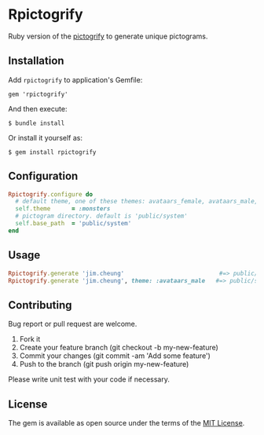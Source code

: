 # Rpictogrify

Ruby version of the [pictogrify](https://github.com/luciorubeens/pictogrify) to generate unique pictograms.

## Installation

Add `rpictogrify` to application's Gemfile:

```
gem 'rpictogrify'
```

And then execute:

```
$ bundle install
```

Or install it yourself as:

```
$ gem install rpictogrify
```

## Configuration

```ruby
Rpictogrify.configure do
  # default theme, one of these themes: avataars_female, avataars_male, male_flat, monsters. default is :monsters
  self.theme      = :monsters
  # pictogram directory. default is 'public/system'
  self.base_path  = 'public/system'
end
```

## Usage

```ruby
Rpictogrify.generate 'jim.cheung'                           #=> public/system/rpictogrify/1/monsters/jim.cheung-1512422874962937463.svg
Rpictogrify.generate 'jim.cheung', theme: :avataars_male   #=> public/system/rpictogrify/1/avataars_male/jim.cheung-2935966159678137421.svg
```

## Contributing

Bug report or pull request are welcome.

1. Fork it
2. Create your feature branch (git checkout -b my-new-feature)
3. Commit your changes (git commit -am 'Add some feature')
4. Push to the branch (git push origin my-new-feature)

Please write unit test with your code if necessary.

## License

The gem is available as open source under the terms of the [MIT License](MIT-LICENSE).